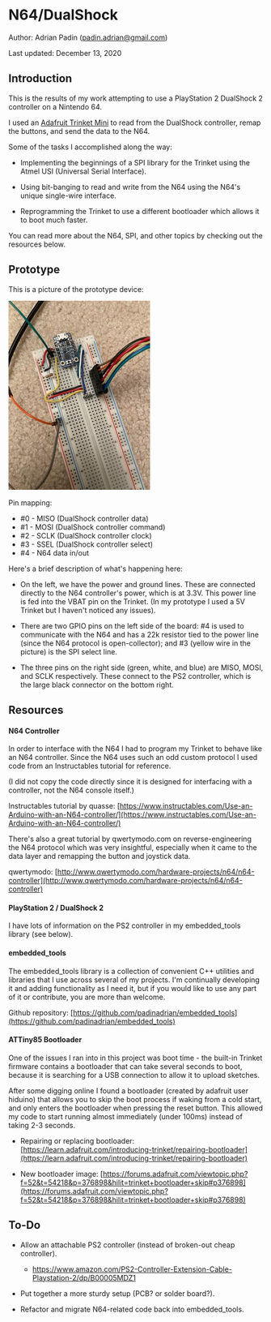 # N64/DualShock

Author: Adrian Padin (padin.adrian@gmail.com)

Last updated: December 13, 2020


## Introduction

This is the results of my work attempting to use a PlayStation 2 DualShock 2 controller on a Nintendo 64.

I used an [Adafruit Trinket Mini](https://learn.adafruit.com/introducing-trinket) to read from the DualShock controller, remap the buttons, and send the data to the N64.

Some of the tasks I accomplished along the way:

* Implementing the beginnings of a SPI library for the Trinket using the Atmel USI (Universal Serial Interface).

* Using bit-banging to read and write from the N64 using the N64's unique single-wire interface.

* Reprogramming the Trinket to use a different bootloader which allows it to boot much faster.

You can read more about the N64, SPI, and other topics by checking out the resources below.


## Prototype

This is a picture of the prototype device:

![](docs/prototype.jpg "Prototype")


Pin mapping:
* #0 - MISO (DualShock controller data)
* #1 - MOSI (DualShock controller command)
* #2 - SCLK (DualShock controller clock)
* #3 - SSEL (DualShock controller select)
* #4 - N64 data in/out

Here's a brief description of what's happening here:

* On the left, we have the power and ground lines. These are connected directly to the N64 controller's power, which is at 3.3V. This power line is fed into the VBAT pin on the Trinket. (In my prototype I used a 5V Trinket but I haven't noticed any issues).

* There are two GPIO pins on the left side of the board: #4 is used to communicate with the N64 and has a 22k resistor tied to the power line (since the N64 protocol is open-collector); and #3 (yellow wire in the picture) is the SPI select line.

* The three pins on the right side (green, white, and blue) are MISO, MOSI, and SCLK respectively. These connect to the PS2 controller, which is the large black connector on the bottom right.


## Resources

#### N64 Controller

In order to interface with the N64 I had to program my Trinket to behave like an N64 controller. Since the N64 uses such an odd custom protocol I used code from an Instructables tutorial for reference.

(I did not copy the code directly since it is designed for interfacing with a controller, not the N64 console itself.)

Instructables tutorial by quasse:
  [https://www.instructables.com/Use-an-Arduino-with-an-N64-controller/](https://www.instructables.com/Use-an-Arduino-with-an-N64-controller/)

There's also a great tutorial by qwertymodo.com on reverse-engineering the N64 protocol which was very insightful, especially when it came to the data layer and remapping the button and joystick data.

qwertymodo:
  [http://www.qwertymodo.com/hardware-projects/n64/n64-controller](http://www.qwertymodo.com/hardware-projects/n64/n64-controller)

#### PlayStation 2 / DualShock 2

I have lots of information on the PS2 controller in my embedded_tools library (see below).

#### embedded_tools

The embedded_tools library is a collection of convenient C++ utilities and libraries that I use across several of my projects. I'm continually developing it and adding functionality as I need it, but if you would like to use any part of it or contribute, you are more than welcome.

Github repository:
  [https://github.com/padinadrian/embedded_tools](https://github.com/padinadrian/embedded_tools)

#### ATTiny85 Bootloader

One of the issues I ran into in this project was boot time - the built-in Trinket firmware contains a bootloader that can take several seconds to boot, because it is searching for a USB connection to allow it to upload sketches.

After some digging online I found a bootloader (created by adafruit user hiduino) that allows you to skip the boot process if waking from a cold start, and only enters the bootloader when pressing the reset button. This allowed my code to start running almost immediately (under 100ms) instead of taking 2-3 seconds.

* Repairing or replacing bootloader:
  [https://learn.adafruit.com/introducing-trinket/repairing-bootloader](https://learn.adafruit.com/introducing-trinket/repairing-bootloader)

* New bootloader image:
  [https://forums.adafruit.com/viewtopic.php?f=52&t=54218&p=376898&hilit=trinket+bootloader+skip#p376898](https://forums.adafruit.com/viewtopic.php?f=52&t=54218&p=376898&hilit=trinket+bootloader+skip#p376898)


## To-Do

* Allow an attachable PS2 controller (instead of broken-out cheap controller).
  * https://www.amazon.com/PS2-Controller-Extension-Cable-Playstation-2/dp/B00005MDZ1

* Put together a more sturdy setup (PCB? or solder board?).

* Refactor and migrate N64-related code back into embedded_tools.
